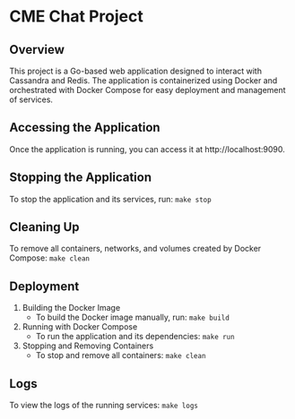 # CME Chat Project

## Overview

This project is a Go-based web application designed to interact with Cassandra and Redis. The application is containerized using Docker and orchestrated with Docker Compose for easy deployment and management of services.

## Accessing the Application

Once the application is running, you can access it at http://localhost:9090.

## Stopping the Application

To stop the application and its services, run: `make stop`

## Cleaning Up
To remove all containers, networks, and volumes created by Docker Compose: `make clean`

## Deployment
1.  Building the Docker Image
    - To build the Docker image manually, run: `make build`
2. Running with Docker Compose
    - To run the application and its dependencies: `make run`
3. Stopping and Removing Containers
    - To stop and remove all containers: `make clean`

## Logs
To view the logs of the running services: `make logs`

